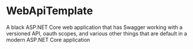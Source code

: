 # WebApiTemplate
A black ASP.NET Core web application that has Swagger working with a versioned API, oauth scopes, and various other things that are default in a modern ASP.NET Core application
